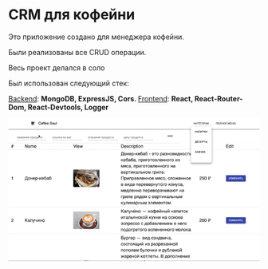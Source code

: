 <h1>
CRM для кофейни
</h1>

<p>
Это приложение создано для менеджера кофейни.
</p>

<p>
Были реализованы все CRUD операции.
</p>

<p>
Весь проект делался в соло
</p>

<p>
  Был использован следующий стек:
  
  <u>Backend</u>:  <b> MongoDB, ExpressJS, Cors. </b>
  <u>Frontend</u>:  <b> React, React-Router-Dom, React-Devtools, Logger </b>
</p>

![gif](qweee.gif)
